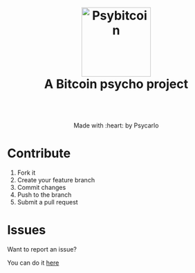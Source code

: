 <h1 align="center">
  <img src="https://i.imgur.com/HfV9oxX.png" alt="Psybitcoin" width="160">
  <br>
  A Bitcoin psycho project
  <br>
  <br>
</h1>

<p align="center">
  <br>
  Made with :heart: by Psycarlo
  <br>
</p>

# Contribute

1. Fork it
2. Create your feature branch
3. Commit changes
4. Push to the branch
5. Submit a pull request

# Issues

Want to report an issue?

You can do it [here](https://github.com/Psycarlo/psybitcoin/issues)

